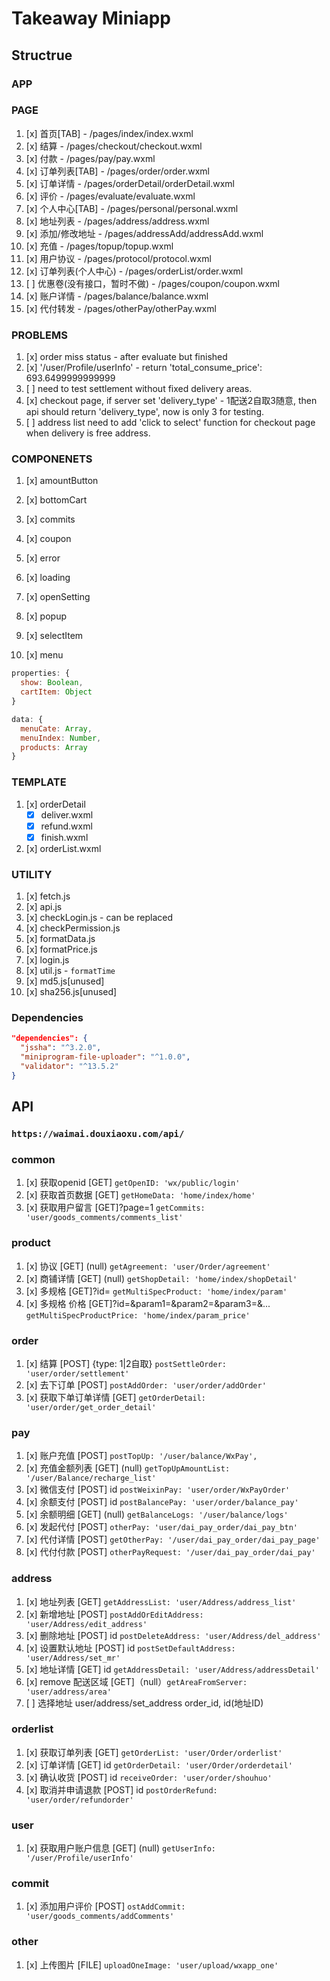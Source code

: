 # Takeaway Miniapp

## Structrue

### APP

### PAGE

1. [x] 首页[TAB] - /pages/index/index.wxml
2. [x] 结算 - /pages/checkout/checkout.wxml
3. [x] 付款 - /pages/pay/pay.wxml
4. [x] 订单列表[TAB] - /pages/order/order.wxml
5. [x] 订单详情 - /pages/orderDetail/orderDetail.wxml
6. [x] 评价 - /pages/evaluate/evaluate.wxml
7. [x] 个人中心[TAB] - /pages/personal/personal.wxml
8. [x] 地址列表 - /pages/address/address.wxml
9. [x] 添加/修改地址 - /pages/addressAdd/addressAdd.wxml
10. [x] 充值 - /pages/topup/topup.wxml
11. [x] 用户协议 - /pages/protocol/protocol.wxml
12. [x] 订单列表(个人中心) - /pages/orderList/order.wxml
13. [ ] 优惠卷(没有接口，暂时不做) - /pages/coupon/coupon.wxml
14. [x] 账户详情 - /pages/balance/balance.wxml
15. [x] 代付转发 - /pages/otherPay/otherPay.wxml

### PROBLEMS

1. [x] order miss status - after evaluate but finished
2. [x] '/user/Profile/userInfo' - return 'total_consume_price': 693.6499999999999
3. [ ] need to test settlement without fixed delivery areas.
4. [x] checkout page, if server set 'delivery_type' - 1配送2自取3随意, then api should return 'delivery_type', now is only 3 for testing.
5. [ ] address list need to add 'click to select' function for checkout page when delivery is free address.

### COMPONENETS

1. [x] amountButton
2. [x] bottomCart
3. [x] commits
4. [x] coupon
5. [x] error
6. [x] loading
7. [x] openSetting
8. [x] popup
9. [x] selectItem

10. [x] menu

```javascript
properties: {
  show: Boolean,
  cartItem: Object
}

data: {
  menuCate: Array,
  menuIndex: Number,
  products: Array
}
```

### TEMPLATE

1. [x] orderDetail
    - [x] deliver.wxml
    - [x] refund.wxml
    - [x] finish.wxml
  
2. [x] orderList.wxml

### UTILITY

1. [x] fetch.js
2. [x] api.js
3. [x] checkLogin.js - can be replaced
4. [x] checkPermission.js
5. [x] formatData.js
6. [x] formatPrice.js
7. [x] login.js
8. [x] util.js - ```formatTime```
9. [x] md5.js[unused]
10. [x] sha256.js[unused]

### Dependencies

```json
"dependencies": {
  "jssha": "^3.2.0",
  "miniprogram-file-uploader": "^1.0.0",
  "validator": "^13.5.2"
}
```

## API

### ```https://waimai.douxiaoxu.com/api/```

### common

1. [x] 获取openid [GET] ```getOpenID: 'wx/public/login'```
2. [x] 获取首页数据 [GET] ```getHomeData: 'home/index/home'```
3. [x] 获取用户留言 [GET]?page=1 ```getCommits: 'user/goods_comments/comments_list'```

### product

1. [x] 协议 [GET] (null) ```getAgreement: 'user/Order/agreement'```
2. [x] 商铺详情 [GET] (null) ```getShopDetail: 'home/index/shopDetail'```
3. [x] 多规格 [GET]?id= ```getMultiSpecProduct: 'home/index/param'```
4. [x] 多规格 价格 [GET]?id=&param1=&param2=&param3=&...
 ```getMultiSpecProductPrice: 'home/index/param_price'```

### order

1. [x] 结算 [POST] {type: 1|2自取} ```postSettleOrder: 'user/order/settlement'```
2. [x] 去下订单 [POST] ```postAddOrder: 'user/order/addOrder'```
3. [x] 获取下单订单详情 [GET] ```getOrderDetail: 'user/order/get_order_detail'```

### pay

1. [x] 账户充值 [POST] ```postTopUp: '/user/balance/WxPay',```
2. [x] 充值金额列表 [GET] (null) ```getTopUpAmountList: '/user/Balance/recharge_list'```
3. [x] 微信支付 [POST] id ```postWeixinPay: 'user/order/WxPayOrder'```
4. [x] 余额支付 [POST] id ```postBalancePay: 'user/order/balance_pay'```
5. [x] 余额明细 [GET] (null) ```getBalanceLogs: '/user/balance/logs'```
6. [x] 发起代付 [POST] ```otherPay: 'user/dai_pay_order/dai_pay_btn'```
7. [x] 代付详情 [POST] ```getOtherPay: '/user/dai_pay_order/dai_pay_page'```
8. [x] 代付付款 [POST] ```otherPayRequest: '/user/dai_pay_order/dai_pay'```

### address

1. [x] 地址列表 [GET] ```getAddressList: 'user/Address/address_list'```
2. [x] 新增地址 [POST] ```postAddOrEditAddress: 'user/Address/edit_address'```
3. [x] 删除地址 [POST] id ```postDeleteAddress: 'user/Address/del_address'```
4. [x] 设置默认地址 [POST] id ```postSetDefaultAddress: 'user/Address/set_mr'```
5. [x] 地址详情 [GET] id ```getAddressDetail: 'user/Address/addressDetail'```
6. [x] remove 配送区域 [GET]（null）```getAreaFromServer: 'user/address/area'```
7. [ ] 选择地址 user/address/set_address order_id, id(地址ID)

### orderlist

1. [x] 获取订单列表 [GET] ```getOrderList: 'user/Order/orderlist'```
2. [x] 订单详情 [GET] id ```getOrderDetail: 'user/Order/orderdetail'```
3. [x] 确认收货 [POST] id ```receiveOrder: 'user/order/shouhuo'```
4. [x] 取消并申请退款 [POST] id ```postOrderRefund: 'user/order/refundorder'```

### user

1. [x] 获取用户账户信息 [GET] (null) ```getUserInfo: '/user/Profile/userInfo'```

### commit

1. [x] 添加用户评价 [POST] ```ostAddCommit: 'user/goods_comments/addComments'```

### other

1. [x] 上传图片 [FILE] ```uploadOneImage: 'user/upload/wxapp_one'```
